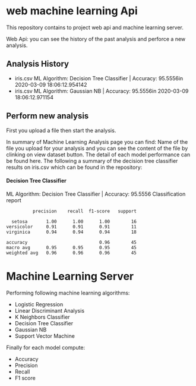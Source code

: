 # web machine learning Api

This repository contains to project web api and machine learning server.

Web Api:
you can see the history of the past analysis and perforce a new analysis.

## Analysis History
- iris.csv ML Algorithm: Decision Tree Classifier | Accuracy: 95.5556in 2020-03-09 18:06:12.954142
- iris.csv ML Algorithm: Gaussian NB | Accuracy: 95.5556in 2020-03-09 18:06:12.971154

## Perform new analysis
First you upload a file then start the analysis.

In summary of Machine Learning Analysis page you can find:
Name of the file you upload for your analysis and you can see the content of the file by clinking on view dataset button.
The detail of each model performance can be found here. The following a summary of the decision tree classifier results on iris.csv which can be found in the repository:

#### Decision Tree Classifier
ML Algorithm: Decision Tree Classifier | Accuracy: 95.5556
Classification report

              precision    recall  f1-score   support

      setosa       1.00      1.00      1.00        16     
    versicolor     0.91      0.91      0.91        11 
    virginica      0.94      0.94      0.94        18

    accuracy                           0.96        45
    macro avg      0.95      0.95      0.95        45
    weighted avg   0.96      0.96      0.96        45

# Machine Learning Server
Performing following machine learning algorithms:
- Logistic Regression
- Linear Discriminant Analysis
- K Neighbors Classifier
- Decision Tree Classifier
- Gaussian NB
- Support Vector Machine

Finally for each model compute:
- Accuracy
- Precision
- Recall
- F1 score
